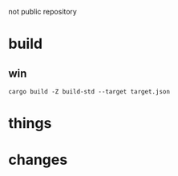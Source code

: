 not public repository

# build
## win
``cargo build -Z build-std --target target.json``

# things

# changes
